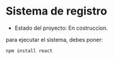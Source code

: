<h1> Sistema de registro</h1>

- Estado del proyecto: En costruccion.

para ejecutar el sistema, debes poner:

```npm install react```
